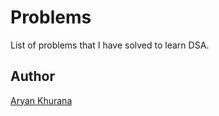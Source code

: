 # Problems

List of problems that I have solved to learn DSA.

## Author

[Aryan Khurana](https://github.com/AryanK1511)
